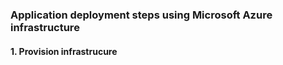 ### Application deployment steps using Microsoft Azure infrastructure

#### 1. Provision infrastrucure 
